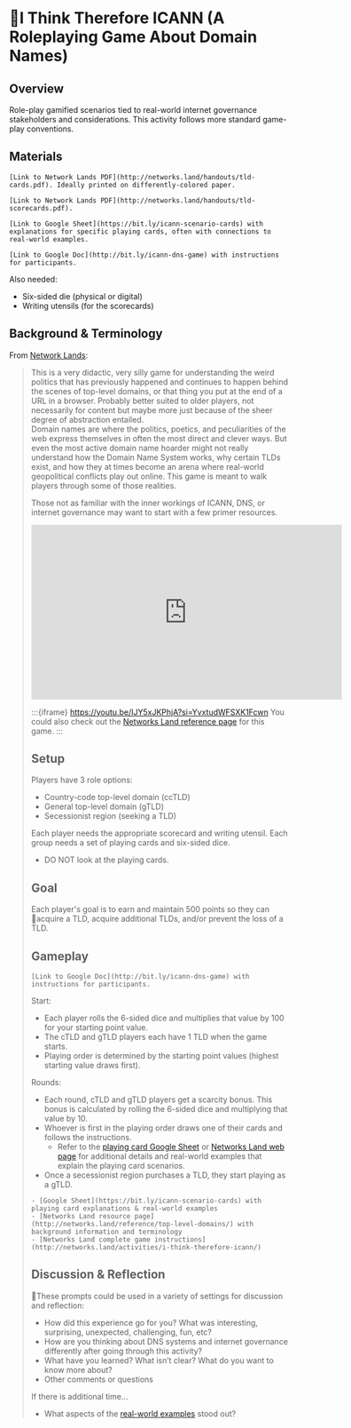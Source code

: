 # I Think Therefore ICANN (A Roleplaying Game About Domain Names)

## Overview

Role-play gamified scenarios tied to real-world internet governance stakeholders and considerations. This activity follows more standard game-play conventions.

## Materials

```{note} Playing Cards
[Link to Network Lands PDF](http://networks.land/handouts/tld-cards.pdf). Ideally printed on differently-colored paper.
```

```{note} Player Scorecards 
[Link to Network Lands PDF](http://networks.land/handouts/tld-scorecards.pdf).
```

```{note} Playing Card Explanations
[Link to Google Sheet](https://bit.ly/icann-scenario-cards) with explanations for specific playing cards, often with connections to real-world examples.
```

```{note} Handout
[Link to Google Doc](http://bit.ly/icann-dns-game) with instructions for participants.
```

Also needed:
- Six-sided die (physical or digital)
- Writing utensils (for the scorecards) 

## Background & Terminology

From [Network Lands](http://networks.land/activities/i-think-therefore-icann/):
<blockquote>
This is a very didactic, very silly game for understanding the weird politics that has previously happened and continues to happen behind the scenes of top-level domains, or that thing you put at the end of a URL in a browser. Probably better suited to older players, not necessarily for content but maybe more just because of the sheer degree of abstraction entailed.
<br>
Domain names are where the politics, poetics, and peculiarities of the web express themselves in often the most direct and clever ways. But even the most active domain name hoarder might not really understand how the Domain Name System works, why certain TLDs exist, and how they at times become an arena where real-world geopolitical conflicts play out online. This game is meant to walk players through some of those realities.
</br>

Those not as familiar with the inner workings of ICANN, DNS, or internet governance may want to start with a few primer resources.

<iframe width="560" height="315" src="https://www.youtube.com/embed/IJY5xJKPhjA?si=EXbSD9rlAjFGaFfI" title="YouTube video player" frameborder="0" allow="accelerometer; autoplay; clipboard-write; encrypted-media; gyroscope; picture-in-picture; web-share" referrerpolicy="strict-origin-when-cross-origin" allowfullscreen></iframe>

:::{iframe} https://youtu.be/IJY5xJKPhjA?si=YvxtudWFSXK1Fcwn
You could also check out the [Networks Land reference page](http://networks.land/reference/top-level-domains/) for this game.
:::

## Setup

Players have 3 role options:
- Country-code top-level domain (ccTLD)
- General top-level domain (gTLD)
- Secessionist region (seeking a TLD)

Each player needs the appropriate scorecard and writing utensil. Each group needs a set of playing cards and six-sided dice.
- DO NOT look at the playing cards.

## Goal

Each player's goal is to earn and maintain 500 points so they can acquire a TLD, acquire additional TLDs, and/or prevent the loss of a TLD.

## Gameplay

```{note} Handout
[Link to Google Doc](http://bit.ly/icann-dns-game) with instructions for participants.
```

Start:
- Each player rolls the 6-sided dice and multiplies that value by 100 for your starting point value.
- The cTLD and gTLD players each have 1 TLD when the game starts.
- Playing order is determined by the starting point values (highest starting value draws first).

Rounds:
- Each round, cTLD and gTLD players get a scarcity bonus. This bonus is calculated by rolling the 6-sided dice and multiplying that value by 10.
- Whoever is first in the playing order draws one of their cards and follows the instructions.
  * Refer to the [playing card Google Sheet](https://bit.ly/icann-scenario-cards) or [Networks Land web page](http://networks.land/activities/i-think-therefore-icann/) for additional details and real-world examples that explain the playing card scenarios.
- Once a secessionist region purchases a TLD, they start playing as a gTLD.

```{note} Additional Resources 
- [Google Sheet](https://bit.ly/icann-scenario-cards) with playing card explanations & real-world examples 
- [Networks Land resource page](http://networks.land/reference/top-level-domains/) with background information and terminology 
- [Networks Land complete game instructions](http://networks.land/activities/i-think-therefore-icann/)
```

## Discussion & Reflection 

These prompts could be used in a variety of settings for discussion and reflection:
- How did this experience go for you? What was interesting, surprising, unexpected, challenging, fun, etc?
- How are you thinking about DNS systems and internet governance differently after going through this activity?
- What have you learned? What isn’t clear? What do you want to know more about?
- Other comments or questions

If there is additional time…
- What aspects of the [real-world examples](https://bit.ly/icann-scenario-cards) stood out? 